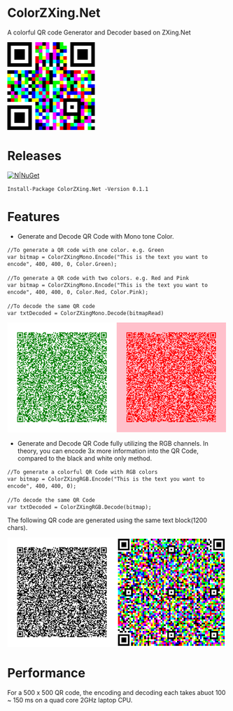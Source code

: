 # ColorZXing.Net
A colorful QR code Generator and Decoder based on ZXing.Net

<img src="Images/icon.jpg" width="200" height="200">

# Releases
[![N|NuGet](https://img.shields.io/badge/nuget-0.1.1-blue)](https://www.nuget.org/packages/ColorZXing.Net/)
```
Install-Package ColorZXing.Net -Version 0.1.1
```
# Features
* Generate and Decode QR Code with Mono tone Color. 
```
//To generate a QR code with one color. e.g. Green
var bitmap = ColorZXingMono.Encode("This is the text you want to encode", 400, 400, 0, Color.Green);

//To generate a QR code with two colors. e.g. Red and Pink
var bitmap = ColorZXingMono.Encode("This is the text you want to encode", 400, 400, 0, Color.Red, Color.Pink);

//To decode the same QR code
var txtDecoded = ColorZXingMono.Decode(bitmapRead)
```
<img src="Images/green.png" width="250" height="250"><img src="Images/redpink.png" width="250" height="250">

* Generate and Decode QR Code fully utilizing the RGB channels. In theory, you can encode 3x more information into the QR Code, compared to the black and white only method.
```
//To generate a colorful QR Code with RGB colors
var bitmap = ColorZXingRGB.Encode("This is the text you want to encode", 400, 400, 0);

//To decode the same QR Code
var txtDecoded = ColorZXingRGB.Decode(bitmap);
```

The following QR code are generated using the same text block(1200 chars).

<img src="Images/basic.png" width="250" height="250"><img src="Images/test.png" width="250" height="250">

# Performance
For a 500 x 500 QR code, the encoding and decoding each takes abuot 100 ~ 150 ms on a quad core 2GHz laptop CPU. 


